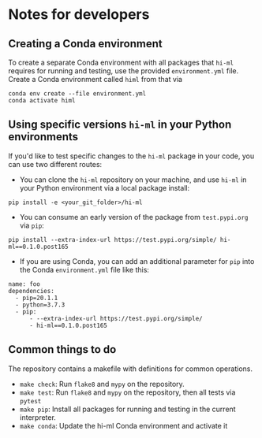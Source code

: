 # Notes for developers

## Creating a Conda environment

To create a separate Conda environment with all packages that `hi-ml` requires for running and testing,
use the provided `environment.yml` file. Create a Conda environment called `himl` from that via
```shell script
conda env create --file environment.yml
conda activate himl
```

## Using specific versions `hi-ml` in your Python environments 

If you'd like to test specific changes to the `hi-ml` package in your code, you can use two different routes:

* You can clone the `hi-ml` repository on your machine, and use `hi-ml` in your Python environment via a local package
install:
```shell script
pip install -e <your_git_folder>/hi-ml
```
* You can consume an early version of the package from `test.pypi.org` via `pip`:
```shell script
pip install --extra-index-url https://test.pypi.org/simple/ hi-ml==0.1.0.post165
```
* If you are using Conda, you can add an additional parameter for `pip` into the Conda `environment.yml` file like this:
```
name: foo
dependencies:
  - pip=20.1.1
  - python=3.7.3
  - pip:
      - --extra-index-url https://test.pypi.org/simple/
      - hi-ml==0.1.0.post165
```

## Common things to do

The repository contains a makefile with definitions for common operations. 
* `make check`: Run `flake8` and `mypy` on the repository.
* `make test`: Run `flake8` and `mypy` on the repository, then all tests via `pytest`
* `make pip`: Install all packages for running and testing in the current interpreter.
* `make conda`: Update the hi-ml Conda environment and activate it
